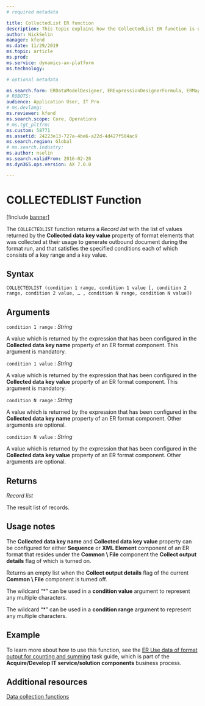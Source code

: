 ```yaml
---
# required metadata

title: CollectedList ER function
description: This topic explains how the CollectedList ER function is used
author: NickSelin
manager: kfend
ms.date: 11/29/2019
ms.topic: article
ms.prod: 
ms.service: dynamics-ax-platform
ms.technology: 

# optional metadata

ms.search.form: ERDataModelDesigner, ERExpressionDesignerFormula, ERMappedFormatDesigner, ERModelMappingDesigner
# ROBOTS: 
audience: Application User, IT Pro
# ms.devlang: 
ms.reviewer: kfend
ms.search.scope: Core, Operations
# ms.tgt_pltfrm: 
ms.custom: 58771
ms.assetid: 24223e13-727a-4be6-a22d-4d427f504ac9
ms.search.region: Global
# ms.search.industry: 
ms.author: nselin
ms.search.validFrom: 2016-02-28
ms.dyn365.ops.version: AX 7.0.0

---
```


# <a name="COLLECTEDLIST">COLLECTEDLIST Function</a>

[!include [banner](../includes/banner.md)]

The `COLLECTEDLIST` function returns a *Record list* with the list of values returned by the **Collected data key value** property of format elements that was collected at their usage to generate outbound document during the format run, and that satisfies the specified conditions each of which consists of a key range and a key value.

## Syntax

```
COLLECTEDLIST (condition 1 range, condition 1 value [, condition 2 range, condition 2 value, … , condition N range, condition N value])
```

## Arguments

`condition 1 range` : *String*

A value which is returned by the expression that has been configured in the **Collected data key name** property of an ER format component. This argument is mandatory.

`condition 1 value` : *String*

A value which is returned by the expression that has been configured in the **Collected data key value** property of an ER format component. This argument is mandatory.

`condition N range` : *String*

A value which is returned by the expression that has been configured in the **Collected data key name** property of an ER format component. Other arguments are optional.

`condition N value` : *String*

A value which is returned by the expression that has been configured in the **Collected data key value** property of an ER format component. Other arguments are optional.

## Returns

*Record list*

The result list of records.

## Usage notes

The **Collected data key name** and **Collected data key value** property can be configured for either **Sequence** or **XML Element** component of an ER format that resides under the **Common \\ File** component the **Collect output
details** flag of which is turned on.

Returns an empty list when the **Collect output details** flag of the current **Common \\ File** component is turned off.

The wildcard “\*” can be used in a **condition value** argument to represent any multiple characters.

The wildcard “\*” can be used in a **condition range** argument to represent any multiple characters.

## Example

To learn more about how to use this function, see the [ER Use data of format output for counting and summing](tasks/er-format-counting-summing-1.md) task guide, which is part of the **Acquire/Develop IT service/solution components** business process.

## Additional resources

[Data collection functions](er-functions-category-data-collection.md)
